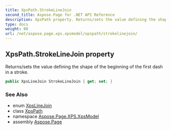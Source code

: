 ```yaml
---
title: XpsPath.StrokeLineJoin
second_title: Aspose.Page for .NET API Reference
description: XpsPath property. Returns/sets the value defining the shape of the beginning of the first dash in a stroke
type: docs
weight: 80
url: /net/aspose.page.xps.xpsmodel/xpspath/strokelinejoin/
---
```

## XpsPath.StrokeLineJoin property

Returns/sets the value defining the shape of the beginning of the first dash in a stroke.

```csharp
public XpsLineJoin StrokeLineJoin { get; set; }
```

### See Also

* enum [XpsLineJoin](../../xpslinejoin/)
* class [XpsPath](../)
* namespace [Aspose.Page.XPS.XpsModel](../../xpspath/)
* assembly [Aspose.Page](../../../)


